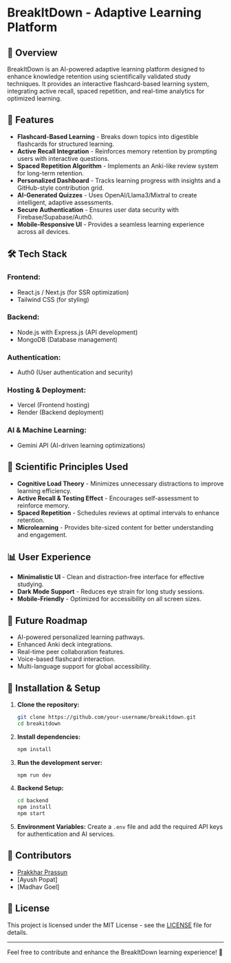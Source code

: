 # BreakItDown - Adaptive Learning Platform

## 📌 Overview
BreakItDown is an AI-powered adaptive learning platform designed to enhance knowledge retention using scientifically validated study techniques. It provides an interactive flashcard-based learning system, integrating active recall, spaced repetition, and real-time analytics for optimized learning.

## 🚀 Features
- **Flashcard-Based Learning** - Breaks down topics into digestible flashcards for structured learning.
- **Active Recall Integration** - Reinforces memory retention by prompting users with interactive questions.
- **Spaced Repetition Algorithm** - Implements an Anki-like review system for long-term retention.
- **Personalized Dashboard** - Tracks learning progress with insights and a GitHub-style contribution grid.
- **AI-Generated Quizzes** - Uses OpenAI/Llama3/Mixtral to create intelligent, adaptive assessments.
- **Secure Authentication** - Ensures user data security with Firebase/Supabase/Auth0.
- **Mobile-Responsive UI** - Provides a seamless learning experience across all devices.

## 🛠️ Tech Stack
### Frontend:
- React.js / Next.js (for SSR optimization)
- Tailwind CSS (for styling)

### Backend:
- Node.js with Express.js (API development)
- MongoDB (Database management)

### Authentication:
- Auth0 (User authentication and security)

### Hosting & Deployment:
- Vercel (Frontend hosting)
- Render (Backend deployment)

### AI & Machine Learning:
- Gemini API (AI-driven learning optimizations)

## 🧠 Scientific Principles Used
- **Cognitive Load Theory** - Minimizes unnecessary distractions to improve learning efficiency.
- **Active Recall & Testing Effect** - Encourages self-assessment to reinforce memory.
- **Spaced Repetition** - Schedules reviews at optimal intervals to enhance retention.
- **Microlearning** - Provides bite-sized content for better understanding and engagement.

## 📊 User Experience
- **Minimalistic UI** - Clean and distraction-free interface for effective studying.
- **Dark Mode Support** - Reduces eye strain for long study sessions.
- **Mobile-Friendly** - Optimized for accessibility on all screen sizes.

## 🔮 Future Roadmap
- AI-powered personalized learning pathways.
- Enhanced Anki deck integrations.
- Real-time peer collaboration features.
- Voice-based flashcard interaction.
- Multi-language support for global accessibility.

## 🔧 Installation & Setup
1. **Clone the repository:**
   ```sh
   git clone https://github.com/your-username/breakitdown.git
   cd breakitdown
   ```
2. **Install dependencies:**
   ```sh
   npm install
   ```
3. **Run the development server:**
   ```sh
   npm run dev
   ```
4. **Backend Setup:**
   ```sh
   cd backend
   npm install
   npm start
   ```
5. **Environment Variables:**
   Create a `.env` file and add the required API keys for authentication and AI services.

## 👥 Contributors
- [Prakkhar Prassun](https://github.com/prktypes)
- [Ayush Popat]
- [Madhav Goel]

## 📜 License
This project is licensed under the MIT License - see the [LICENSE](LICENSE) file for details.

---
Feel free to contribute and enhance the BreakItDown learning experience! 🚀

